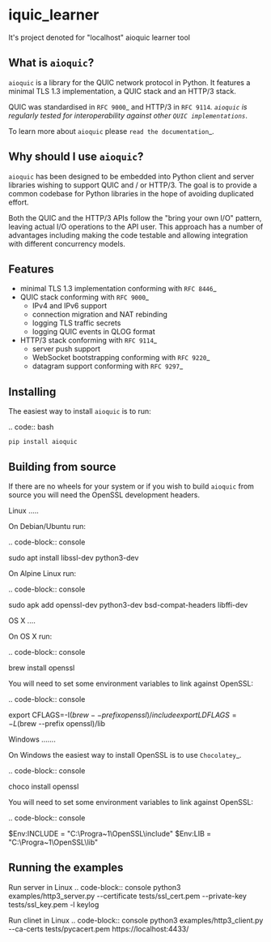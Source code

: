 # iquic_learner
It's project denoted for "localhost" aioquic learner tool 

 

What is ``aioquic``?
--------------------

``aioquic`` is a library for the QUIC network protocol in Python. It features
a minimal TLS 1.3 implementation, a QUIC stack and an HTTP/3 stack.

QUIC was standardised in `RFC 9000`_ and HTTP/3 in `RFC 9114`_.
``aioquic`` is regularly tested for interoperability against other
`QUIC implementations`_.

To learn more about ``aioquic`` please `read the documentation`_.

Why should I use ``aioquic``?
-----------------------------

``aioquic`` has been designed to be embedded into Python client and server
libraries wishing to support QUIC and / or HTTP/3. The goal is to provide a
common codebase for Python libraries in the hope of avoiding duplicated effort.

Both the QUIC and the HTTP/3 APIs follow the "bring your own I/O" pattern,
leaving actual I/O operations to the API user. This approach has a number of
advantages including making the code testable and allowing integration with
different concurrency models.

Features
--------

- minimal TLS 1.3 implementation conforming with `RFC 8446`_
- QUIC stack conforming with `RFC 9000`_
   * IPv4 and IPv6 support
   * connection migration and NAT rebinding
   * logging TLS traffic secrets
   * logging QUIC events in QLOG format
- HTTP/3 stack conforming with `RFC 9114`_
   * server push support
   * WebSocket bootstrapping conforming with `RFC 9220`_
   * datagram support conforming with `RFC 9297`_

Installing
----------

The easiest way to install ``aioquic`` is to run:

.. code:: bash

    pip install aioquic

Building from source
--------------------

If there are no wheels for your system or if you wish to build ``aioquic``
from source you will need the OpenSSL development headers.

Linux
.....

On Debian/Ubuntu run:

.. code-block:: console

   sudo apt install libssl-dev python3-dev

On Alpine Linux run:

.. code-block:: console

   sudo apk add openssl-dev python3-dev bsd-compat-headers libffi-dev

OS X
....

On OS X run:

.. code-block:: console

   brew install openssl

You will need to set some environment variables to link against OpenSSL:

.. code-block:: console

   export CFLAGS=-I$(brew --prefix openssl)/include
   export LDFLAGS=-L$(brew --prefix openssl)/lib

Windows
.......

On Windows the easiest way to install OpenSSL is to use `Chocolatey`_.

.. code-block:: console

   choco install openssl

You will need to set some environment variables to link against OpenSSL:

.. code-block:: console

  $Env:INCLUDE = "C:\Progra~1\OpenSSL\include"
  $Env:LIB = "C:\Progra~1\OpenSSL\lib"

Running the examples
--------------------
Run server in Linux
.. code-block:: console
    python3 examples/http3_server.py --certificate tests/ssl_cert.pem --private-key tests/ssl_key.pem -l keylog

Run clinet in Linux
.. code-block:: console
    python3 examples/http3_client.py --ca-certs tests/pycacert.pem https://localhost:4433/

